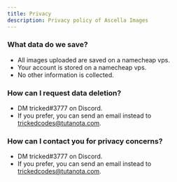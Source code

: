 ```yaml
---
title: Privacy
description: Privacy policy of Ascella Images
---
```


### What data do we save?

- All images uploaded are saved on a namecheap vps.
- Your account is stored on a namecheap vps.
- No other information is collected.

### How can I request data deletion?

- DM tricked#3777 on Discord.
- If you prefer, you can send an email instead to trickedcodes@tutanota.com.

### How can I contact you for privacy concerns?

- DM tricked#3777 on Discord.
- If you prefer, you can send an email instead to trickedcodes@tutanota.com.
